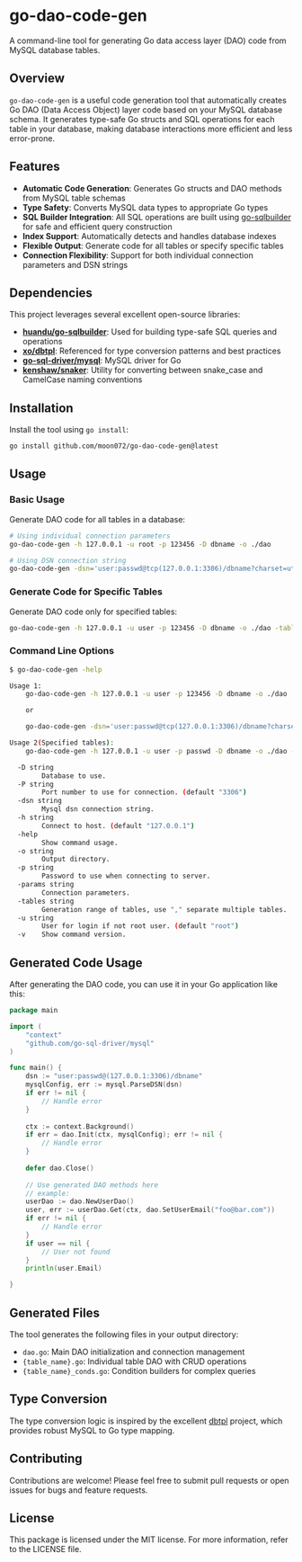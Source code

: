 # go-dao-code-gen

A command-line tool for generating Go data access layer (DAO) code from MySQL database tables.

## Overview

`go-dao-code-gen` is a useful code generation tool that automatically creates Go DAO (Data Access Object) layer code based on your MySQL database schema. It generates type-safe Go structs and SQL operations for each table in your database, making database interactions more efficient and less error-prone.

## Features

- **Automatic Code Generation**: Generates Go structs and DAO methods from MySQL table schemas
- **Type Safety**: Converts MySQL data types to appropriate Go types
- **SQL Builder Integration**: All SQL operations are built using [go-sqlbuilder](https://github.com/huandu/go-sqlbuilder) for safe and efficient query construction
- **Index Support**: Automatically detects and handles database indexes
- **Flexible Output**: Generate code for all tables or specify specific tables
- **Connection Flexibility**: Support for both individual connection parameters and DSN strings

## Dependencies

This project leverages several excellent open-source libraries:

- **[huandu/go-sqlbuilder](https://github.com/huandu/go-sqlbuilder)**: Used for building type-safe SQL queries and operations
- **[xo/dbtpl](https://github.com/xo/dbtpl)**: Referenced for type conversion patterns and best practices
- **[go-sql-driver/mysql](https://github.com/go-sql-driver/mysql)**: MySQL driver for Go
- **[kenshaw/snaker](https://github.com/kenshaw/snaker)**: Utility for converting between snake_case and CamelCase naming conventions

## Installation

Install the tool using `go install`:

```bash
go install github.com/moon072/go-dao-code-gen@latest
```

## Usage

### Basic Usage

Generate DAO code for all tables in a database:

```bash
# Using individual connection parameters
go-dao-code-gen -h 127.0.0.1 -u root -p 123456 -D dbname -o ./dao

# Using DSN connection string
go-dao-code-gen -dsn='user:passwd@tcp(127.0.0.1:3306)/dbname?charset=utf8' -o ./dao
```

### Generate Code for Specific Tables

Generate DAO code only for specified tables:

```bash
go-dao-code-gen -h 127.0.0.1 -u user -p 123456 -D dbname -o ./dao -tables "users,orders,products"
```

### Command Line Options

```bash
$ go-dao-code-gen -help

Usage 1:
	go-dao-code-gen -h 127.0.0.1 -u user -p 123456 -D dbname -o ./dao

	or

	go-dao-code-gen -dsn='user:passwd@tcp(127.0.0.1:3306)/dbname?charset=utf8' -o ./dao

Usage 2(Specified tables):
	go-dao-code-gen -h 127.0.0.1 -u user -p passwd -D dbname -o ./dao -tables "table1,table2"

  -D string
    	Database to use.
  -P string
    	Port number to use for connection. (default "3306")
  -dsn string
    	Mysql dsn connection string.
  -h string
    	Connect to host. (default "127.0.0.1")
  -help
    	Show command usage.
  -o string
    	Output directory.
  -p string
    	Password to use when connecting to server.
  -params string
    	Connection parameters.
  -tables string
    	Generation range of tables, use "," separate multiple tables.
  -u string
    	User for login if not root user. (default "root")
  -v	Show command version.
```

## Generated Code Usage

After generating the DAO code, you can use it in your Go application like this:

```go
package main

import (
	"context"
	"github.com/go-sql-driver/mysql"
)

func main() {
	dsn := "user:passwd@(127.0.0.1:3306)/dbname"
	mysqlConfig, err := mysql.ParseDSN(dsn)
	if err != nil {
		// Handle error
	}
	
	ctx := context.Background()
	if err = dao.Init(ctx, mysqlConfig); err != nil {
		// Handle error
	}
	
	defer dao.Close()
	
	// Use generated DAO methods here
	// example: 
	userDao := dao.NewUserDao()
	user, err := userDao.Get(ctx, dao.SetUserEmail("foo@bar.com"))
	if err != nil {
		// Handle error
	}
	if user == nil {
		// User not found
	}
	println(user.Email)

}
```

## Generated Files

The tool generates the following files in your output directory:

- `dao.go`: Main DAO initialization and connection management
- `{table_name}.go`: Individual table DAO with CRUD operations
- `{table_name}_conds.go`: Condition builders for complex queries

## Type Conversion

The type conversion logic is inspired by the excellent [dbtpl](https://github.com/xo/dbtpl) project, which provides robust MySQL to Go type mapping. 

## Contributing

Contributions are welcome! Please feel free to submit pull requests or open issues for bugs and feature requests.

## License

This package is licensed under the MIT license. For more information, refer to the LICENSE file.
